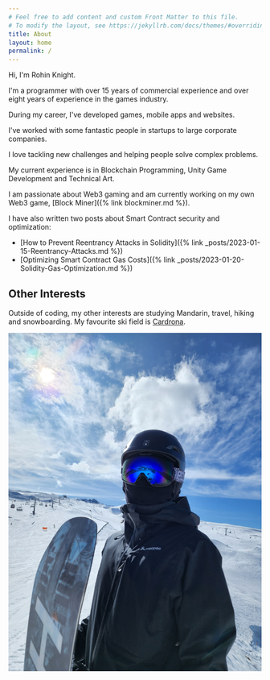 ```yaml
---
# Feel free to add content and custom Front Matter to this file.
# To modify the layout, see https://jekyllrb.com/docs/themes/#overriding-theme-defaults
title: About
layout: home
permalink: /
---
```


Hi, I'm Rohin Knight.

I'm a programmer with over 15 years of commercial experience and over eight years of experience in the games industry.

During my career, I've developed games, mobile apps and websites.

I've worked with some fantastic people in startups to large corporate companies.

I love tackling new challenges and helping people solve complex problems.

My current experience is in Blockchain Programming, Unity Game Development and Technical Art.

I am passionate about Web3 gaming and am currently working on my own Web3 game, [Block Miner]({% link blockminer.md %}).

I have also written two posts about Smart Contract security and optimization:
* [How to Prevent Reentrancy Attacks in Solidity]({% link _posts/2023-01-15-Reentrancy-Attacks.md %})
* [Optimizing Smart Contract Gas Costs]({% link _posts/2023-01-20-Solidity-Gas-Optimization.md %})

## Other Interests

Outside of coding, my other interests are studying Mandarin, travel, hiking and snowboarding. My favourite ski field is [Cardrona](https://www.cardrona.com/).
<br />

![Rohin Knight at Cardrona Ski Field](/assets/rohin-snowboard.jpg)